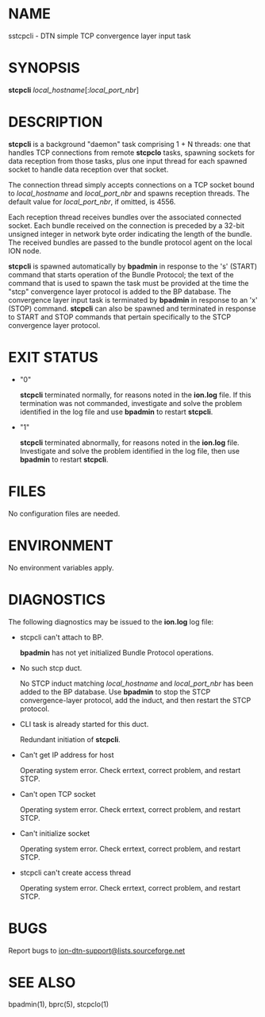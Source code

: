 # NAME

sstcpcli - DTN simple TCP convergence layer input task

# SYNOPSIS

**stcpcli** _local\_hostname_\[:_local\_port\_nbr_\]

# DESCRIPTION

**stcpcli** is a background "daemon" task comprising 1 + N threads: one that
handles TCP connections from remote **stcpclo** tasks, spawning sockets for
data reception from those tasks, plus one input thread for each spawned
socket to handle data reception over that socket.

The connection thread simply accepts connections on a TCP socket bound to
_local\_hostname_ and _local\_port\_nbr_ and spawns reception threads.  The
default value for _local\_port\_nbr_, if omitted, is 4556.

Each reception thread receives bundles over the associated connected socket.
Each bundle received on the connection is preceded by a 32-bit unsigned
integer in network byte order indicating the length of the bundle.  The
received bundles are passed to the bundle protocol agent on the local ION node.

**stcpcli** is spawned automatically by **bpadmin** in response to the 's'
(START) command that starts operation of the Bundle Protocol; the text
of the command that is used to spawn the task must be provided at the
time the "stcp" convergence layer protocol is added to the BP database.
The convergence layer input task is terminated by **bpadmin** in
response to an 'x' (STOP) command.  **stcpcli** can also be spawned and
terminated in response to START and STOP commands that pertain specifically
to the STCP convergence layer protocol.

# EXIT STATUS

- "0"

    **stcpcli** terminated normally, for reasons noted in the **ion.log** file.  If
    this termination was not commanded, investigate and solve the problem identified
    in the log file and use **bpadmin** to restart **stcpcli**.

- "1"

    **stcpcli** terminated abnormally, for reasons noted in the **ion.log** file.
    Investigate and solve the problem identified in the log file, then use
    **bpadmin** to restart **stcpcli**.

# FILES

No configuration files are needed.

# ENVIRONMENT

No environment variables apply.

# DIAGNOSTICS

The following diagnostics may be issued to the **ion.log** log file:

- stcpcli can't attach to BP.

    **bpadmin** has not yet initialized Bundle Protocol operations.

- No such stcp duct.

    No STCP induct matching _local\_hostname_ and _local\_port\_nbr_ has been added
    to the BP database.  Use **bpadmin** to stop the STCP convergence-layer
    protocol, add the induct, and then restart the STCP protocol.

- CLI task is already started for this duct.

    Redundant initiation of **stcpcli**.

- Can't get IP address for host

    Operating system error.  Check errtext, correct problem, and restart STCP.

- Can't open TCP socket

    Operating system error.  Check errtext, correct problem, and restart STCP.

- Can't initialize socket

    Operating system error.  Check errtext, correct problem, and restart STCP.

- stcpcli can't create access thread

    Operating system error.  Check errtext, correct problem, and restart STCP.

# BUGS

Report bugs to <ion-dtn-support@lists.sourceforge.net>

# SEE ALSO

bpadmin(1), bprc(5), stcpclo(1)
